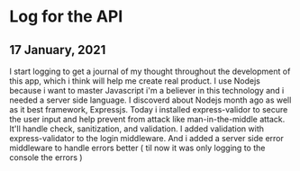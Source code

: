 # Log for the API

## 17 January, 2021

I start logging to get a journal of my thought throughout the development of this app, which i think will help me create real product.
I use Nodejs because i want to master Javascript i'm a believer in this technology and i needed a server side language. I discoverd about Nodejs month ago as well as it best framework, Expressjs.
Today i installed express-validor to secure the user input and help prevent from attack like man-in-the-middle attack. It'll handle check, sanitization, and validation.
I added validation with express-validator to the login middleware. And i added a server side error middleware to handle errors better ( til now it was only logging to the console the errors )
